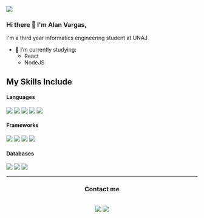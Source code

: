 ![](https://komarev.com/ghpvc/?username=AlanLeandroVargas)

### Hi there 👋 I'm Alan Vargas,

I'm a third year informatics engineering student at UNAJ 

- 🔭 I’m currently studying:
	- React
	- NodeJS

## My Skills Include

<h4> Languages </h4>
<span> 
  <img src="https://img.shields.io/badge/HTML5-orange?style=plastic&logo=html5&logoColor=white&labelColor=black">
  <img src="https://img.shields.io/badge/CSS3-blue?style=plastic&logo=css3&labelColor=black">
  <img src="https://img.shields.io/badge/JavaScript-yellow?style=plastic&logo=javascript&logoColor=white&labelColor=black">
  <img src="https://img.shields.io/badge/NodeJS-green?style=plastic&logo=nodedotjs&logoColor=white&labelColor=black">
  <img src="https://img.shields.io/badge/C%23-purple?style=plastic">
</span>

<h4> Frameworks </h4>
<span>
  <img src="https://img.shields.io/badge/.NET-purple?style=plastic&logo=dotnet&labelColor=black">
  <img src="https://img.shields.io/badge/Express-yellow?style=plastic&logo=express&labelColor=black">
  <img src="https://img.shields.io/badge/Entity_Framework-purple?style=plastic">
  <img src="https://img.shields.io/badge/ASP.NET_Core-purple?style=plastic">
</span>

<h4> Databases </h4>
<span>
  <img src="https://img.shields.io/badge/MySQL-blue?style=plastic&logo=mysql&logoColor=white&logoSize=auto&labelColor=black">  
  <img src="https://img.shields.io/badge/MongoDB-green?style=plastic&logo=mongodb&logoColor=white&logoSize=big&labelColor=black">
  <img src="https://img.shields.io/badge/Microsoft_Sql_Server-red?style=plastic">
</span>

<hr>
<h3 align="center">Contact me</h3>
<br>	
<div align="center">
  <a target="_blank" href="www.linkedin.com/in/vargasalan03"><img src="https://img.shields.io/badge/-LinkedIn-0077B5?style=plastic&logo=Linkedin&logoColor=white"></img></a>
  <a target="_blank" href="mailto:alanleandrovargas03@gmail.com"><img src="https://img.shields.io/badge/-Gmail-D14836?style=plastic&logo=Gmail&logoColor=white"></img></a>
</div>
